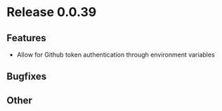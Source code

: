 # Release 0.0.39

## Features
- Allow for Github token authentication through environment variables

## Bugfixes

## Other
